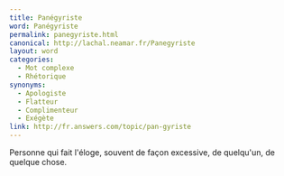 ```yaml
---
title: Panégyriste
word: Panégyriste
permalink: panegyriste.html
canonical: http://lachal.neamar.fr/Panegyriste
layout: word
categories:
  - Mot complexe
  - Rhétorique
synonyms:
  - Apologiste
  - Flatteur
  - Complimenteur
  - Exégète
link: http://fr.answers.com/topic/pan-gyriste
---
```


Personne qui fait l'éloge, souvent de façon excessive, de quelqu'un, de quelque chose.


